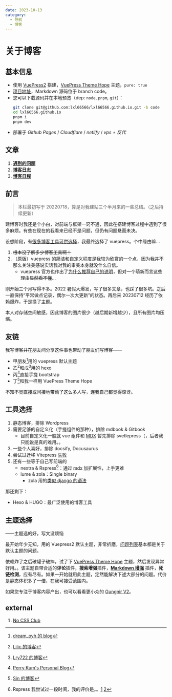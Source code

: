 ```yaml
---
date: 2023-10-13
category:
  - 导航
  - 博客
---
```


# 关于博客

## 基本信息

- 使用 [VuePress2](https://v2.vuepress.vuejs.org/zh/) 搭建，[VuePress Theme Hope](https://theme-hope.vuejs.press/zh/) 主题，`pure: true`
- [项目地址](https://github.com/lxl66566/lxl66566.github.io)，Markdown 源码位于 branch code。
- 您可以下载源码并在本地预览（dep: `node`, `pnpm`, `git`）：
  ```sh {1}
  git clone git@github.com:lxl66566/lxl66566.github.io.git -b code
  cd lxl66566.github.io
  pnpm i
  pnpm dev
  ```
- 部署于 _Github Pages_ / _Cloudflare_ / _netlify_ / _vps + 反代_

## 文章

1. [**遇到的问题**](./withvuepress2.md)
2. [**博客日志**](./log.md)
3. [**博客日程**](./todo.md)

## 前言

> 本栏最初写于 20220718，算是对我建站三个半月来的一些总结。（之后持续更新）

建博客时我还是个小白，对前端与框架一窍不通，因此在搭建博客过程中遇到了很多麻烦。有些在现在的我看来已经不是问题，但仍有问题悬而未决。

设想阶段，有[很多博客工具可供选择](#工具选择)，我最终选择了 vuepress。个中缘由嘛…

1. ~~根本没了解多少博客工具啊！~~
2. （原版）vuepress 的简洁和自定义程度是我较为欣赏的一个点，因为我并不那么关注美感<span class="heimu" title="你知道的太多了">说实话我对我的审美本身就没什么自信</span>。
   - vuepress 官方也作出了[为什么推荐自己的说明](https://v2.vuepress.vuejs.org/zh/guide/introduction.html#为什么不是)，但对一个萌新而言这些理由~~显然看不懂~~…

刚开始三个月写得不多。2022 暑假大爆发，写了很多文章，也踩了很多坑。之后一直保持“平常做点记录，偶尔一次大更新”的状态。再后来 20230712 经历了依赖爆炸，于是换了主题。

本人对存储空间敏感，因此博客的图片很少（越后期新增越少），且所有图片均压缩。

## 友链

我写博客并在朋友间分享这件事也带动了朋友们写博客——

- 甲朋友[^1]用的 vuepress 默认主题
- 乙[^2]和戊[^5]用的 hexo
- 丙[^3]直接手搓 bootstrap
- 丁[^4]和我一样用 VuePress Theme Hope

不知不觉直接或间接地带动了这么多人写，连我自己都觉得惊讶。

[^1]: [dream_oyh 的 blog](https://dream-oyh.github.io/)
[^2]: [Lilic 的博客](https://lilic2233.github.io/)
[^3]: [Perry Kum's Personal Blog](https://perrykum.github.io/)
[^4]: [Sin 的博客](https://bear-sin.github.io/)
[^5]: [Lry722 的博客](Lry722.github.io)

## 工具选择

1. 静态博客，排除 Wordpress
2. 需要足够的自定义化（手搓组件的那种），排除 mdbook & Gitbook
   - 目前自定义化一般就 vue 组件和 [MDX](../coding/mdx.md) <heimu>暂先排除 svetlepress（</heimu>，后者我只能说是真的难用。。
3. 一些个人喜好，排除 docsify, Docusaurus
4. 尝试过迁移 Vitepress [失败](./withvuepress2.md#试图迁移至-vitepress)
5. 还有一些等于自己写前端的
   - nextra & Rspress[^6]：通过 [mdx](../coding/mdx.md) 加扩展性，上手更难
   - lume & zola：Single binary
     - zola 用的[类似 django 的语法](https://www.getzola.org/documentation/getting-started/overview/)

[^6]: Rspress 我尝试过一段时间，我的评价是。。[1](https://t.me/withabsolutex/1501) [2](https://t.me/withabsolutex/1526)

那还剩下：

- Hexo & HUGO：最广泛使用的博客工具

## 主题选择

<div class="subtitle">——主题选的好，写文没烦恼</div>

最开始年少无知，用的 Vuepress2 默认主题，非常折磨，[问题列表](./withvuepress2.md)基本都是关于默认主题的问题。

依赖炸了之后破罐子破摔，试了下 [VuePress Theme Hope](https://theme-hope.vuejs.press/zh/) 主题，然后发现异常好用。。该主题自带合适的**评论**插件，**搜索增强**插件，[**Markdown 增强**](https://plugin-md-enhance.vuejs.press/zh/) 插件，**死链检测**，应有尽有。如果一开始就用此主题，定然能解决下述大部分的问题。代价是静态体积多了一倍，在我可接受范围内。

如果您专注于博客内容产出，也可以看看更小众的 [Gungnir V2](https://github.com/Renovamen/vuepress-theme-gungnir)。

## external

1. [No CSS Club](https://nocss.club/)
